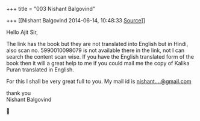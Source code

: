 +++
title = "003 Nishant Balgovind"

+++
[[Nishant Balgovind	2014-06-14, 10:48:33 [Source](https://groups.google.com/g/samskrita/c/8UHFlLA13wc)]]



  
Hello Ajit Sir,  
  
 The link has the book but they are not translated into English but in Hindi, also scan no. 5990010098079 is not available there in the link, not I can search the content scan wise. If you have the English translated form of the book then it will a great help to me if you could mail me the copy of Kalika Puran translated in English.  
  
 For this I shall be very great full to you. My mail id is [nishant....@gmail.com]()  
  
thank you  
Nishant Balgovind



